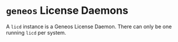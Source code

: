 # `geneos` License Daemons

A `licd` instance is a Geneos License Daemon. There can only be one running `licd` per system.

